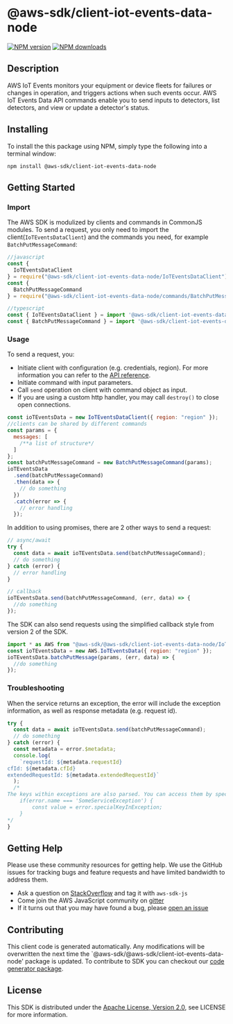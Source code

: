 # @aws-sdk/client-iot-events-data-node

[![NPM version](https://img.shields.io/npm/v/@aws-sdk/client-iot-events-data-node/preview.svg)](https://www.npmjs.com/package/@aws-sdk/client-iot-events-data-node)
[![NPM downloads](https://img.shields.io/npm/dm/@aws-sdk/client-iot-events-data-node.svg)](https://www.npmjs.com/package/@aws-sdk/client-iot-events-data-node)

## Description

<p>AWS IoT Events monitors your equipment or device fleets for failures or changes in operation, and triggers actions when such events occur. AWS IoT Events Data API commands enable you to send inputs to detectors, list detectors, and view or update a detector's status.</p>

## Installing

To install the this package using NPM, simply type the following into a terminal window:

```
npm install @aws-sdk/client-iot-events-data-node
```

## Getting Started

### Import

The AWS SDK is modulized by clients and commands in CommonJS modules. To send a request, you only need to import the client(`IoTEventsDataClient`) and the commands you need, for example `BatchPutMessageCommand`:

```javascript
//javascript
const {
  IoTEventsDataClient
} = require("@aws-sdk/client-iot-events-data-node/IoTEventsDataClient");
const {
  BatchPutMessageCommand
} = require("@aws-sdk/client-iot-events-data-node/commands/BatchPutMessageCommand");
```

```javascript
//typescript
const { IoTEventsDataClient } = import '@aws-sdk/client-iot-events-data-node/IoTEventsDataClient';
const { BatchPutMessageCommand } = import '@aws-sdk/client-iot-events-data-node/commands/BatchPutMessageCommand';
```

### Usage

To send a request, you:

- Initiate client with configuration (e.g. credentials, region). For more information you can refer to the [API reference][].
- Initiate command with input parameters.
- Call `send` operation on client with command object as input.
- If you are using a custom http handler, you may call `destroy()` to close open connections.

```javascript
const ioTEventsData = new IoTEventsDataClient({ region: "region" });
//clients can be shared by different commands
const params = {
  messages: [
    /**a list of structure*/
  ]
};
const batchPutMessageCommand = new BatchPutMessageCommand(params);
ioTEventsData
  .send(batchPutMessageCommand)
  .then(data => {
    // do something
  })
  .catch(error => {
    // error handling
  });
```

In addition to using promises, there are 2 other ways to send a request:

```javascript
// async/await
try {
  const data = await ioTEventsData.send(batchPutMessageCommand);
  // do something
} catch (error) {
  // error handling
}
```

```javascript
// callback
ioTEventsData.send(batchPutMessageCommand, (err, data) => {
  //do something
});
```

The SDK can also send requests using the simplified callback style from version 2 of the SDK.

```javascript
import * as AWS from "@aws-sdk/@aws-sdk/client-iot-events-data-node/IoTEventsData";
const ioTEventsData = new AWS.IoTEventsData({ region: "region" });
ioTEventsData.batchPutMessage(params, (err, data) => {
  //do something
});
```

### Troubleshooting

When the service returns an exception, the error will include the exception information, as well as response metadata (e.g. request id).

```javascript
try {
  const data = await ioTEventsData.send(batchPutMessageCommand);
  // do something
} catch (error) {
  const metadata = error.$metadata;
  console.log(
    `requestId: ${metadata.requestId}
cfId: ${metadata.cfId}
extendedRequestId: ${metadata.extendedRequestId}`
  );
  /*
The keys within exceptions are also parsed. You can access them by specifying exception names:
    if(error.name === 'SomeServiceException') {
        const value = error.specialKeyInException;
    }
*/
}
```

## Getting Help

Please use these community resources for getting help. We use the GitHub issues for tracking bugs and feature requests and have limited bandwidth to address them.

- Ask a question on [StackOverflow](https://stackoverflow.com/questions/tagged/aws-sdk-js) and tag it with `aws-sdk-js`
- Come join the AWS JavaScript community on [gitter](https://gitter.im/aws/aws-sdk-js-v3)
- If it turns out that you may have found a bug, please [open an issue](https://github.com/aws/aws-sdk-js-v3/issues)

## Contributing

This client code is generated automatically. Any modifications will be overwritten the next time the `@aws-sdk/@aws-sdk/client-iot-events-data-node' package is updated. To contribute to SDK you can checkout our [code generator package][].

## License

This SDK is distributed under the
[Apache License, Version 2.0](http://www.apache.org/licenses/LICENSE-2.0),
see LICENSE for more information.

[code generator package]: https://github.com/aws/aws-sdk-js-v3/tree/master/packages/service-types-generator
[api reference]: https://docs.aws.amazon.com/AWSJavaScriptSDK/latest/
